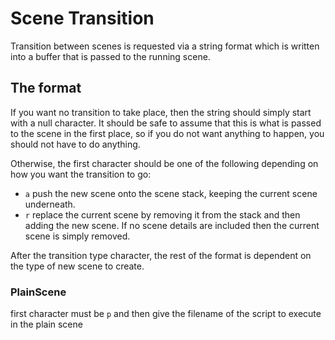 # Scene Transition
Transition between scenes is requested via a string format which is written into a buffer that is passed to the running
scene.

## The format
If you want no transition to take place, then the string should simply start with a null character. It should be safe to
assume that this is what is passed to the scene in the first place, so if you do not want anything to happen, you should
not have to do anything.

Otherwise, the first character should be one of the following depending on how you want the transition to go:
 - `a` push the new scene onto the scene stack, keeping the current scene underneath.
 - `r` replace the current scene by removing it from the stack and then adding the new scene. If no scene details are
   included then the current scene is simply removed.

After the transition type character, the rest of the format is dependent on the type of new scene to create.

### PlainScene
first character must be `p` and then give the filename of the script to execute in the plain scene
